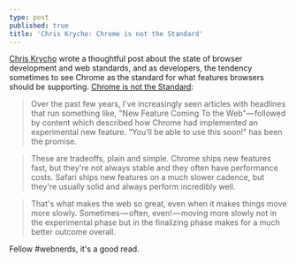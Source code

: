 ```yaml
---
type: post
published: true
title: 'Chris Krycho: Chrome is not the Standard'
---
```

[Chris Krycho](http://www.chriskrycho.com/) wrote a thoughtful post about the state of browser development and web standards, and as developers, the tendency sometimes to see Chrome as the standard for what features browsers  should be supporting. [Chrome is not the Standard](http://www.chriskrycho.com/2017/chrome-is-not-the-standard.html):

> Over the past few years, I've increasingly seen articles with headlines that run something like, "New Feature Coming To the Web"— followed by content which described how Chrome had implemented an experimental new feature. "You’ll be able to use this soon!" has been the promise.

> These are tradeoffs, plain and simple. Chrome ships new features fast, but they're not always stable and they often have performance costs. Safari ships new features on a much slower cadence, but they're usually solid and always perform incredibly well.

> That's what makes the web so great, even when it makes things move more slowly. Sometimes — often, even! — moving more slowly not in the experimental phase but in the finalizing phase makes for a much better outcome overall.

Fellow #webnerds, it's a good read.
